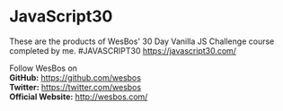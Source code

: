 # JavaScript30

These are the products of WesBos' 30 Day Vanilla JS Challenge course completed by me. #JAVASCRIPT30 https://javascript30.com/

Follow WesBos on <br>
<b>GitHub:</b> https://github.com/wesbos <br>
<b>Twitter:</b> https://twitter.com/wesbos <br>
<b>Official Website:</b> http://wesbos.com/
